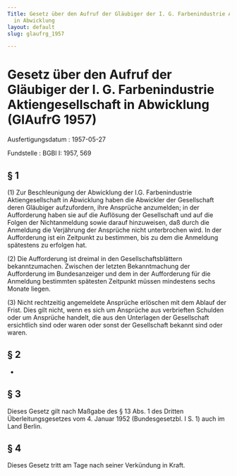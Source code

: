 ```yaml
---
Title: Gesetz über den Aufruf der Gläubiger der I. G. Farbenindustrie Aktiengesellschaft
  in Abwicklung
layout: default
slug: glaufrg_1957

---
```


# Gesetz über den Aufruf der Gläubiger der I. G. Farbenindustrie Aktiengesellschaft in Abwicklung (GlAufrG 1957)

Ausfertigungsdatum
:   1957-05-27

Fundstelle
:   BGBl I: 1957, 569



## § 1

(1) Zur Beschleunigung der Abwicklung der I.G. Farbenindustrie
Aktiengesellschaft in Abwicklung haben die Abwickler der Gesellschaft
deren Gläubiger aufzufordern, ihre Ansprüche anzumelden; in der
Aufforderung haben sie auf die Auflösung der Gesellschaft und auf die
Folgen der Nichtanmeldung sowie darauf hinzuweisen, daß durch die
Anmeldung die Verjährung der Ansprüche nicht unterbrochen wird. In der
Aufforderung ist ein Zeitpunkt zu bestimmen, bis zu dem die Anmeldung
spätestens zu erfolgen hat.

(2) Die Aufforderung ist dreimal in den Gesellschaftsblättern
bekanntzumachen. Zwischen der letzten Bekanntmachung der Aufforderung
im Bundesanzeiger und dem in der Aufforderung für die Anmeldung
bestimmten spätesten Zeitpunkt müssen mindestens sechs Monate liegen.

(3) Nicht rechtzeitig angemeldete Ansprüche erlöschen mit dem Ablauf
der Frist. Dies gilt nicht, wenn es sich um Ansprüche aus verbrieften
Schulden oder um Ansprüche handelt, die aus den Unterlagen der
Gesellschaft ersichtlich sind oder waren oder sonst der Gesellschaft
bekannt sind oder waren.


## § 2

-


## § 3

Dieses Gesetz gilt nach Maßgabe des § 13 Abs. 1 des Dritten
Überleitungsgesetzes vom 4. Januar 1952 (Bundesgesetzbl. I S. 1) auch
im Land Berlin.


## § 4

Dieses Gesetz tritt am Tage nach seiner Verkündung in Kraft.


